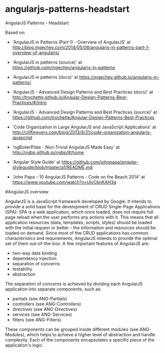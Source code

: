 # angularjs-patterns-headstart
AngularJS Patterns - Headstart

Based on:

- 'AngularJS in Patterns (Part 1) - Overview of AngularJS' at http://blog.mgechev.com/2014/05/08/angularjs-in-patterns-part-1-overview-of-angularjs/

- 'AngularJS in patterns (source)' at https://github.com/mgechev/angularjs-in-patterns

- 'AngularJS in patterns (docs)' at https://mgechev.github.io/angularjs-in-patterns/

- 'AngularJS - Advanced Design Patterns and Best Practices (docs)' at http://trochette.github.io/Angular-Design-Patterns-Best-Practices/#/intro

- 'AngularJS - Advanced Design Patterns and Best Practices (source)' at https://github.com/trochette/Angular-Design-Patterns-Best-Practices

- 'Code Organization in Large AngularJS and JavaScript Applications' at http://cliffmeyers.com/blog/2013/4/21/code-organization-angularjs-javascript

- 'ngBoilerPlate - Non-Trivial AngularJS Made Easy' at http://ngbp.github.io/ngbp/#/home

- 'Angular Style Guide' at https://github.com/johnpapa/angular-styleguide/blob/master/a1/README.md

- 'John Papa - 10 AngularJS Patterns - Code on the Beach 2014' at https://www.youtube.com/watch?v=UlvCbnKAH3g

#AngularJS overview

AngularJS is a JavaScript framework developed by Google. It intends to provide a solid base for the development of CRUD Single-Page Applications (SPA). SPA is a web application, which once loaded, does not require full page reload when the user performs any actions with it. This means that all application resources (data, templates, scripts, styles) should be loaded with the initial request or better - the information and resources should be loaded on demand. Since most of the CRUD applications has common characteristics and requirements, AngularJS intends to provide the optimal set of them out-of-the-box. A few important features of AngularJS are:

- two-way data binding
- dependency injection
- separation of concerns
- testability
- abstraction

The separation of concerns is achieved by dividing each AngularJS application into separate components, such as:

- partials (see ANG-Partials)
- controllers (see ANG-Controllers)
- directives (see ANG-Directives)
- services (see ANG-Services)
- filters (see ANG-Filters)

These components can be grouped inside different modules (see ANG-Modules), which helps to achieve a higher level of abstraction and handle complexity. Each of the components encapsulates a specific piece of the application's logic.
